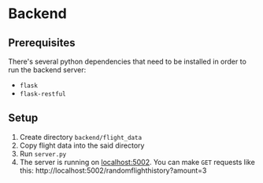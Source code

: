 # Backend

## Prerequisites

There's several python dependencies that need to be installed in order to run the backend server:

- `flask`
- `flask-restful`

## Setup

1. Create directory `backend/flight_data`
2. Copy flight data into the said directory
3. Run `server.py`
4. The server is running on [localhost:5002](http://localhost:5002). You can make `GET` requests like this: http://localhost:5002/randomflighthistory?amount=3
